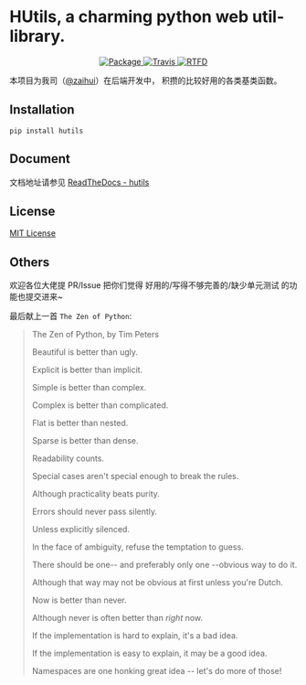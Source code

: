 # HUtils, a charming python web util-library.

<p align="center">
    <a href="https://pypi.python.org/pypi/hutils">
        <img src="https://img.shields.io/pypi/v/hutils.svg" alt="Package" />
    </a>
    <a href="https://travis-ci.org/zaihui/hutils">
        <img src="https://img.shields.io/travis/zaihui/hutils.svg" alt="Travis" />
    </a>
    <a href="https://hutils.readthedocs.io/en/latest/?badge=latest">
        <img src="https://readthedocs.org/projects/hutils/badge/?version=latest" alt="RTFD" />
    </a>
</p>

本项目为我司（[@zaihui](https://github.com/zaihui)）在后端开发中，
积攒的比较好用的各类基类函数。


## Installation

```
pip install hutils
```


## Document

文档地址请参见 [ReadTheDocs - hutils](https://hutils.readthedocs.io/en/latest/?badge=latest)


## License

[MIT License](/LICENSE)


## Others

欢迎各位大佬提 PR/Issue 把你们觉得 好用的/写得不够完善的/缺少单元测试 的功能也提交进来~

最后献上一首 `The Zen of Python`:

> The Zen of Python, by Tim Peters
>
>
>
> Beautiful is better than ugly.
>
> Explicit is better than implicit.
>
> Simple is better than complex.
>
> Complex is better than complicated.
>
> Flat is better than nested.
>
> Sparse is better than dense.
>
> Readability counts.
>
> Special cases aren't special enough to break the rules.
>
> Although practicality beats purity.
>
> Errors should never pass silently.
>
> Unless explicitly silenced.
>
> In the face of ambiguity, refuse the temptation to guess.
>
> There should be one-- and preferably only one --obvious way to do it.
>
> Although that way may not be obvious at first unless you're Dutch.
>
> Now is better than never.
>
> Although never is often better than *right* now.
>
> If the implementation is hard to explain, it's a bad idea.
>
> If the implementation is easy to explain, it may be a good idea.
>
> Namespaces are one honking great idea -- let's do more of those!
